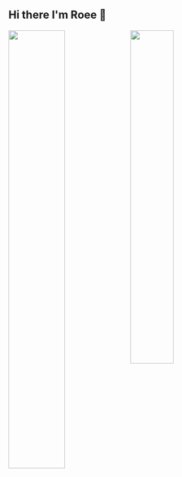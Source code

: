 ## Hi there I'm Roee 👋

<img align ="left" width="47%" src="https://github-readme-stats.vercel.app/api?username=roeezach&show_icons=true&theme=radical" />

<img align ="left" width="41%" src="https://github-readme-stats.vercel.app/api/top-langs/?username=roeezach&hide_progress=false&layout=compact&theme=radical" />


